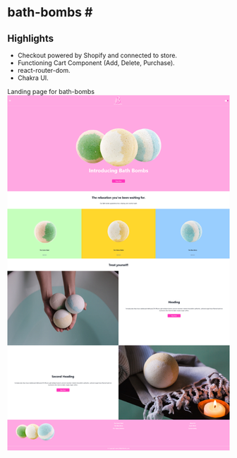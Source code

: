 # bath-bombs # <br />

## Highlights ##
* Checkout powered by Shopify and connected to store.
* Functioning Cart Component (Add, Delete, Purchase).
* react-router-dom.
* Chakra UI.




 
 Landing page for bath-bombs<br />
![Screenshot of website](https://raw.githubusercontent.com/exece/bath-bombs/main/bathbombs_landing.jpg)
